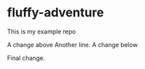 # fluffy-adventure

This is my example repo

A change above
Another line.
A change below

Final change.
